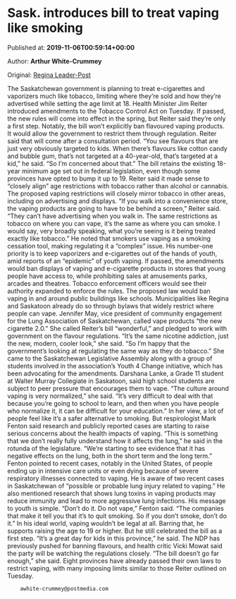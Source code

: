 
# Sask. introduces bill to treat vaping like smoking

Published at: **2019-11-06T00:59:14+00:00**

Author: **Arthur White-Crummey**

Original: [Regina Leader-Post](https://leaderpost.com/news/saskatchewan/sask-introduces-bill-to-treat-vaping-like-smoking)

The Saskatchewan government is planning to treat e-cigarettes and vaporizers much like tobacco, limiting where they’re sold and how they’re advertised while setting the age limit at 18.
Health Minister Jim Reiter introduced amendments to the Tobacco Control Act on Tuesday. If passed, the new rules will come into effect in the spring, but Reiter said they’re only a first step.
Notably, the bill won’t explicitly ban flavoured vaping products. It would allow the government to restrict them through regulation. Reiter said that will come after a consultation period.
“You see flavours that are just very obviously targeted to kids. When there’s flavours like cotton candy and bubble gum, that’s not targeted at a 40-year-old, that’s targeted at a kid,” he said. “So I’m concerned about that.”
The bill retains the existing 18-year minimum age set out in federal legislation, even though some provinces have opted to bump it up to 19. Reiter said it made sense to “closely align” age restrictions with tobacco rather than alcohol or cannabis.
The proposed vaping restrictions will closely mirror tobacco in other areas, including on advertising and displays.
“If you walk into a convenience store, the vaping products are going to have to be behind a screen,” Reiter said. “They can’t have advertising when you walk in. The same restrictions as tobacco on where you can vape, it’s the same as where you can smoke. I would say, very broadly speaking, what you’re seeing is it being treated exactly like tobacco.”
He noted that smokers use vaping as a smoking cessation tool, making regulating it a “complex” issue. His number-one priority is to keep vaporizers and e-cigarettes out of the hands of youth, amid reports of an “epidemic” of youth vaping.
If passed, the amendments would ban displays of vaping and e-cigarette products in stores that young people have access to, while prohibiting sales at amusements parks, arcades and theatres. Tobacco enforcement officers would see their authority expanded to enforce the rules.
The proposed law would ban vaping in and around public buildings like schools. Municipalities like Regina and Saskatoon already do so through bylaws that widely restrict where people can vape.
Jennifer May, vice president of community engagement for the Lung Association of Saskatchewan, called vape products “the new cigarette 2.0.” She called Reiter’s bill “wonderful,” and pledged to work with government on the flavour regulations.
“It’s the same nicotine addiction, just the new, modern, cooler look,” she said. “So I’m happy that the government’s looking at regulating the same way as they do tobacco.”
She came to the Saskatchewan Legislative Assembly along with a group of students involved in the association’s Youth 4 Change initiative, which has been advocating for the amendments.
Darshana Lanke, a Grade 11 student at Walter Murray Collegiate in Saskatoon, said high school students are subject to peer pressure that encourages them to vape.
“The culture around vaping is very normalized,” she said. “It’s very difficult to deal with that because you’re going to school to learn, and then when you have people who normalize it, it can be difficult for your education.”
In her view, a lot of people feel like it’s a safer alternative to smoking.
But respirologist Mark Fenton said research and publicly reported cases are starting to raise serious concerns about the health impacts of vaping.
“This is something that we don’t really fully understand how it affects the lung,” he said in the rotunda of the legislature. “We’re starting to see evidence that it has negative effects on the lung, both in the short term and the long term.”
Fenton pointed to recent cases, notably in the United States, of people ending up in intensive care units or even dying because of severe respiratory illnesses connected to vaping. He is aware of two recent cases in Saskatchewan of “possible or probable lung injury related to vaping.”
He also mentioned research that shows lung toxins in vaping products may reduce immunity and lead to more aggressive lung infections.
His message to youth is simple.
“Don’t do it. Do not vape,” Fenton said. “The companies that make it tell you that it’s to quit smoking. So if you don’t smoke, don’t do it.”
In his ideal world, vaping wouldn’t be legal at all. Barring that, he supports raising the age to 19 or higher. But he still celebrated the bill as a first step.
“It’s a great day for kids in this province,” he said.
The NDP has previously pushed for banning flavours, and health critic Vicki Mowat said the party will be watching the regulations closely.
“The bill doesn’t go far enough,” she said.
Eight provinces have already passed their own laws to restrict vaping, with many imposing limits similar to those Reiter outlined on Tuesday.

        awhite-crummey@postmedia.com
      
